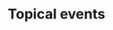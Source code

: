 ---
layout: frontend-template-documentation
sectionKey: Frontend templates
eleventyNavigation:
  parent: About
title: Topical events
description: The topical event's about page provides  detailed information on what the government is doing about said topical event.
howItWorks:
  "The Topical event About page is a child to the [Topical event frontend template](../../topical-events). For example:
  
  - [The UK government's response to the Russian invasion of Ukraine](https://www.gov.uk/government/topical-events/russian-invasion-of-ukraine-uk-government-response/about) (child)
  
  - [Russian invasion of Ukraine: UK government response](https://www.gov.uk/government/topical-events/russian-invasion-of-ukraine-uk-government-response) (parent)"
examples:
  0:
    title: European Political Community meeting 2024
    link: https://www.gov.uk/government/topical-events/european-political-community-meeting-2024/about
  1:
    title: The UK government's response to the Russian invasion of Ukraine
    link: https://www.gov.uk/government/topical-events/russian-invasion-of-ukraine-uk-government-response/about
  2:
    title: UK action to combat Daesh
    link: https://www.gov.uk/government/topical-events/daesh/about
contentDataLink: https://content-data.publishing.service.gov.uk/content?submitted=true&date_range=past-30-days&search_term=&document_type=topical_event_about_page&organisation_id=all
contentSchema:
  title: topical_event_about_page
  link: https://docs.publishing.service.gov.uk/content-schemas/topical_event_about_page.html
contentType:
  title: topical_event_about_page
  link: https://docs.publishing.service.gov.uk/document-types/topical_event_about_page.html
publishingApp: whitehall
renderingApp: government frontend
components:
  0:
    componentName: Layout super navigation header
    componentURL: https://components.publishing.service.gov.uk/component-guide/layout_super_navigation_header
    generated: auto
    input:
  1:
    componentName: Breadcrumbs
    componentURL: ../../../components/breadcrumbs
    generated: auto
    input: 
  2:
    componentName: Feedback
    componentURL: https://components.publishing.service.gov.uk/component-guide/feedback
    generated: auto
    input:
  3:
    componentName: Layout footer
    componentURL: https://components.publishing.service.gov.uk/component-guide/layout_footer
    generated: auto
    input:
  4:
    componentName: Page title
    componentURL: https://components.publishing.service.gov.uk/component-guide/title
    generated: publisher
    input: Name (required)
  5:
    componentName: Lead paragraph
    componentURL: https://components.publishing.service.gov.uk/component-guide/lead_paragraph
    generated: publisher
    input: Summary (required)
  6:
    componentName: Content list with body
    componentURL: https://govuk-government-frontend.herokuapp.com/component-guide/contents_list_with_body
    generated: publisher
    input: Body (required)
  7:
    componentName: "[Back to top link](https://govuk-government-frontend.herokuapp.com/component-guide/back_to_top) - appears if a [contents list](https://components.publishing.service.gov.uk/component-guide/contents_list) on the page"
    componentURL: 
    generated: auto
    input:
  8:
    componentName: Contextual sidebar
    componentURL: https://components.publishing.service.gov.uk/component-guide/contextual_sidebar
    generated: auto
    input:
  9:
    componentName: Contextual footer
    componentURL: https://components.publishing.service.gov.uk/component-guide/contextual_footer
    generated: auto
    input:
---